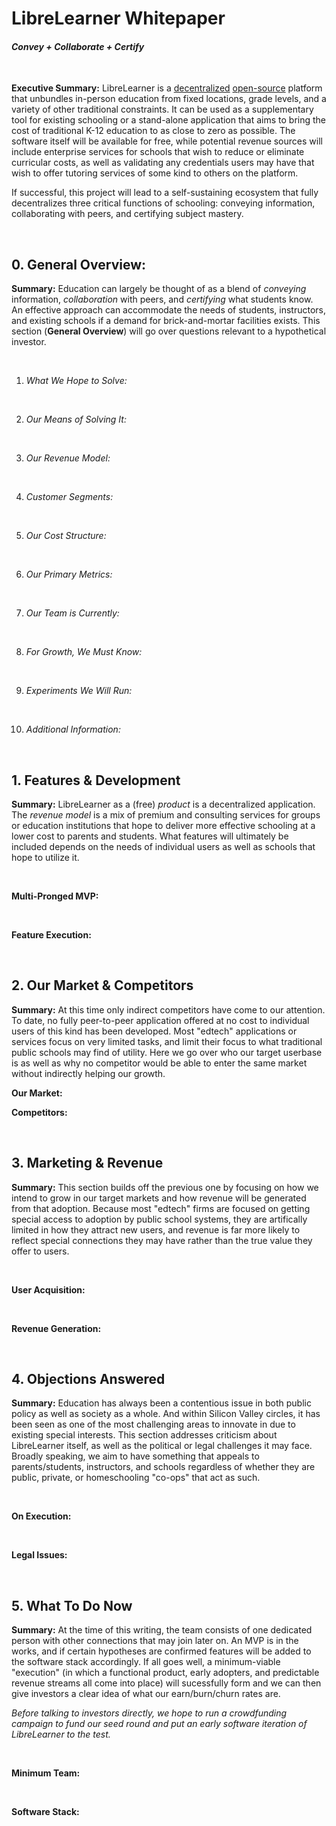 # LibreLearner Whitepaper
#### *Convey + Collaborate + Certify*

&nbsp;

**Executive Summary:** LibreLearner is a [decentralized](https://en.wikipedia.org/wiki/Peer-to-peer) [open-source](https://en.wikipedia.org/wiki/Free_and_open-source_software) platform that unbundles in-person education from fixed locations, grade levels, and a variety of other traditional constraints. It can be used as a supplementary tool for existing schooling or a stand-alone application that aims to bring the cost of traditional K-12 education to as close to zero as possible. The software itself will be available for free, while potential revenue sources will include enterprise services for schools that wish to reduce or eliminate curricular costs, as well as validating any credentials users may have that wish to offer tutoring services of some kind to others on the platform.

If successful, this project will lead to a self-sustaining ecosystem that fully decentralizes three critical functions of schooling: conveying information, collaborating with peers, and certifying subject mastery.

&nbsp;

## 0. General Overview:

**Summary:** Education can largely be thought of as a blend of *conveying* information, *collaboration* with peers, and *certifying* what students know. An effective approach can accommodate the needs of students, instructors, and existing schools if a demand for brick-and-mortar facilities exists. This section (**General Overview**) will go over questions relevant to a hypothetical investor.

&nbsp;

1) *What We Hope to Solve:*

&nbsp;

2) *Our Means of Solving It:*

&nbsp;

3) *Our Revenue Model:*

&nbsp;

4) *Customer Segments:*

&nbsp;

5) *Our Cost Structure:*

&nbsp;

6) *Our Primary Metrics:*

&nbsp;

7) *Our Team is Currently:*

&nbsp;

8) *For Growth, We Must Know:*

&nbsp;

9) *Experiments We Will Run:*

&nbsp;

10) *Additional Information:*

&nbsp;

## 1. Features & Development

**Summary:** LibreLearner as a (free) *product* is a decentralized application. The *revenue model* is a mix of premium and consulting services for groups or education institutions that hope to deliver more effective schooling at a lower cost to parents and students. What features will ultimately be included depends on the needs of individual users as well as schools that hope to utilize it.

&nbsp;

**Multi-Pronged MVP:**

&nbsp;

**Feature Execution:**

&nbsp;

## 2. Our Market & Competitors

**Summary:** At this time only indirect competitors have come to our attention. To date, no fully peer-to-peer application offered at no cost to individual users of this kind has been developed. Most "edtech" applications or services focus on very limited tasks, and limit their focus to what traditional public schools may find of utility. Here we go over who our target userbase is as well as why no competitor would be able to enter the same market without indirectly helping our growth. 

**Our Market:**

**Competitors:**

&nbsp;

## 3. Marketing & Revenue

**Summary:** This section builds off the previous one by focusing on how we intend to grow in our target markets and how revenue will be generated from that adoption. Because most "edtech" firms are focused on getting special access to adoption by public school systems, they are artifically limited in how they attract new users, and revenue is far more likely to reflect special connections they may have rather than the true value they offer to users. 

&nbsp;

**User Acquisition:**

&nbsp;

**Revenue Generation:**

&nbsp;

## 4. Objections Answered

**Summary:** Education has always been a contentious issue in both public policy as well as society as a whole. And within Silicon Valley circles, it has been seen as one of the most challenging areas to innovate in due to existing special interests. This section addresses criticism about LibreLearner itself, as well as the political or legal challenges it may face. Broadly speaking, we aim to have something that appeals to parents/students, instructors, and schools regardless of whether they are public, private, or homeschooling "co-ops" that act as such. 

&nbsp;

**On Execution:**

&nbsp;

**Legal Issues:**

&nbsp;

## 5. What To Do Now

**Summary:** At the time of this writing, the team consists of one dedicated person with other connections that may join later on. An MVP is in the works, and if certain hypotheses are confirmed features will be added to the software stack accordingly. If all goes well, a minimum-viable "execution" (in which a functional product, early adopters, and predictable revenue streams all come into place) will sucessfully form and we can then give investors a clear idea of what our earn/burn/churn rates are.

*Before talking to investors directly, we hope to run a crowdfunding campaign to fund our seed round and put an early software iteration of LibreLearner to the test.*

&nbsp;

**Minimum Team:**

&nbsp;

**Software Stack:**

&nbsp;
